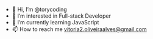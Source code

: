 - 👋 Hi, I’m @torycoding
- 👀 I’m interested in Full-stack Developer
- 🌱 I’m currently learning JavaScript
- 📫 How to reach me vitoria2.oliveiraalves@gmail.com

<!---
torycoding/torycoding is a ✨ special ✨ repository because its `README.md` (this file) appears on your GitHub profile.
You can click the Preview link to take a look at your changes.
--->
